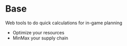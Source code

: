 # Base

Web tools to do quick calculations for in-game planning
- Optimize your resources
- MinMax your supply chain